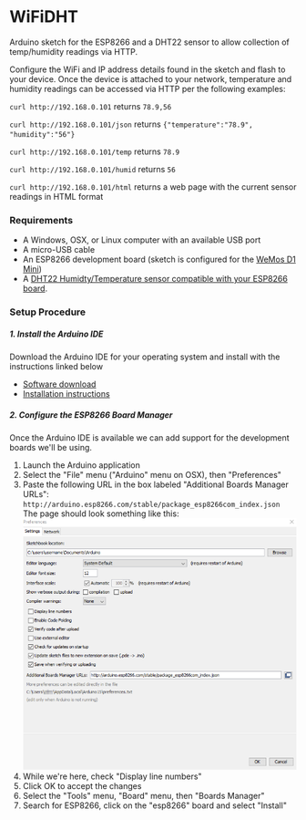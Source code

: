 # WiFiDHT
Arduino sketch for the ESP8266 and a DHT22 sensor to allow collection of temp/humidity readings via HTTP.

Configure the WiFi and IP address details found in the sketch and flash to your device.  Once the device is attached to your network, temperature and humidity readings can be accessed via HTTP per the following examples:

`curl http://192.168.0.101` returns `78.9,56`

`curl http://192.168.0.101/json` returns `{"temperature":"78.9", "humidity":"56"}`

`curl http://192.168.0.101/temp` returns `78.9`

`curl http://192.168.0.101/humid` returns `56`

`curl http://192.168.0.101/html` returns a web page with the current sensor readings in HTML format

### Requirements
- A Windows, OSX, or Linux computer with an available USB port
- A micro-USB cable
- An ESP8266 development board (sketch is configured for the [WeMos D1 Mini](http://www.wemos.cc/Products/d1_mini.html))
- A [DHT22 Humidty/Temperature sensor compatible with your ESP8266 board](http://www.wemos.cc/Products/dht_pro_shield.html).

### Setup Procedure
##### 1. Install the Arduino IDE
Download the Arduino IDE for your operating system and install with the instructions linked below

- [Software download](http://www.arduino.cc/en/main/software)
- [Installation instructions](http://www.arduino.cc/en/Guide/HomePage)

##### 2. Configure the ESP8266 Board Manager
Once the Arduino IDE is available we can add support for the development boards we'll be using.

1. Launch the Arduino application
2. Select the "File" menu ("Arduino" menu on OSX), then "Preferences"
3. Paste the following URL in the box labeled "Additional Boards Manager URLs": `http://arduino.esp8266.com/stable/package_esp8266com_index.json`
The page should look something like this:
![Board Manager screenshot](https://github.com/aderusha/WiFiDHT/blob/master/Images/BoardManagerScreenshot.png)
4. While we're here, check "Display line numbers"
5. Click OK to accept the changes
6. Select the "Tools" menu, "Board" menu, then "Boards Manager"
7. Search for ESP8266, click on the "esp8266" board and select "Install"
